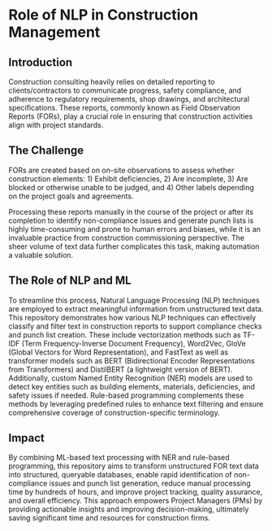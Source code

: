 # Role of NLP in Construction Management

## Introduction
Construction consulting heavily relies on detailed reporting to clients/contractors to communicate progress, safety compliance, and adherence to regulatory requirements, shop drawings, and architectural specifications. These reports, commonly known as Field Observation Reports (FORs), play a crucial role in ensuring that construction activities align with project standards.

## The Challenge
FORs are created based on on-site observations to assess whether construction elements: 1) Exhibit deficiencies, 2) Are incomplete, 3) Are blocked or otherwise unable to be judged, and 4) Other labels depending on the project goals and agreements.

Processing these reports manually in the course of the project or after its completion to identify non-compliance issues and generate punch lists is highly time-consuming and prone to human errors and biases, while it is an invaluable practice from construction commissioning perspective. The sheer volume of text data further complicates this task, making automation a valuable solution.

## The Role of NLP and ML
To streamline this process, Natural Language Processing (NLP) techniques are employed to extract meaningful information from unstructured text data. This repository demonstrates how various NLP techniques can effectively classify and filter text in construction reports to support compliance checks and punch list creation. These include vectorization methods such as TF-IDF (Term Frequency-Inverse Document Frequency), Word2Vec, GloVe (Global Vectors for Word Representation), and FastText as well as transformer models such as BERT (Bidirectional Encoder Representations from Transformers) and DistilBERT (a lightweight version of BERT). Additionally, custom Named Entity Recognition (NER) models are used to detect key entities such as building elements, materials, deficiencies, and safety issues if needed. Rule-based programming complements these methods by leveraging predefined rules to enhance text filtering and ensure comprehensive coverage of construction-specific terminology.

## Impact
By combining ML-based text processing with NER and rule-based programming, this repository aims to transform unstructured FOR text data into structured, queryable databases, enable rapid identification of non-compliance issues and punch list generation, reduce manual processing time by hundreds of hours, and improve project tracking, quality assurance, and overall efficiency. This approach empowers Project Managers (PMs) by providing actionable insights and improving decision-making, ultimately saving significant time and resources for construction firms.
